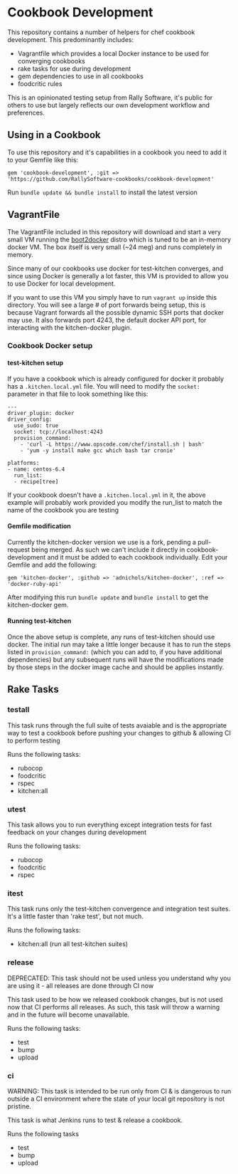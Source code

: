 Cookbook Development
====================

This repository contains a number of helpers for chef cookbook development.
This predominantly includes:

- Vagrantfile which provides a local Docker instance to be used for
  converging cookbooks
- rake tasks for use during development
- gem dependencies to use in all cookbooks
- foodcritic rules

This is an opinionated testing setup from Rally Software, it's public
for others to use but largely reflects our own development workflow and
preferences. 

## Using in a Cookbook

To use this repository and it's capabilities in a cookbook you need to
add it to your Gemfile like this:

```
gem 'cookbook-development', :git =>
'https://github.com/RallySoftware-cookbooks/cookbook-development'
```

Run `bundle update && bundle install` to install the latest version

## VagrantFile

The VagrantFile included in this repository will download and start a
very small VM running the
[boot2docker](https://github.com/steeve/boot2docker) distro which is
tuned to be an in-memory docker VM. The box itself is very small (~24
meg) and runs completely in memory.

Since many of our cookbooks use docker for test-kitchen converges, and
since using Docker is generally a lot faster, this VM is provided to
allow you to use Docker for local development.

If you want to use this VM you simply have to run `vagrant up` inside
this directory. You will see a large # of port forwards being setup,
this is because Vagrant forwards all the possible dynamic SSH ports that
docker may use. It also forwards port 4243, the default docker API port,
for interacting with the kitchen-docker plugin.

### Cookbook Docker setup

#### test-kitchen setup

If you have a cookbook which is already configured for docker it
probably has a `.kitchen.local.yml` file. You will need to modify the
`socket:` parameter in that file to look something like this:

```
---
driver_plugin: docker
driver_config:
  use_sudo: true
  socket: tcp://localhost:4243
  provision_command:
    - 'curl -L https://www.opscode.com/chef/install.sh | bash'
    - 'yum -y install make gcc which bash tar cronie'

platforms:
- name: centos-6.4
  run_list:
  - recipe[tree]
```

If your cookbook doesn't have a `.kitchen.local.yml` in it, the above
example will probably work provided you modify the run_list to match the
name of the cookbook you are testing

#### Gemfile modification

Currently the kitchen-docker version we use is a fork, pending a
pull-request being merged. As such we can't include it directly in
cookbook-development and it must be added to each cookbook individually.
Edit your Gemfile and add the following:

```
gem 'kitchen-docker', :github => 'adnichols/kitchen-docker', :ref =>
'docker-ruby-api'
```

After modifying this run `bundle update` and `bundle install` to get the
kitchen-docker gem.

#### Running test-kitchen

Once the above setup is complete, any runs of test-kitchen should use
docker. The initial run may take a little longer because it has to run
the steps listed in `provision_command:` (which you can add to, if you
have additional dependencies) but any subsequent runs will have the
modifications made by those steps in the docker image cache and should
be applies instantly.

## Rake Tasks

### testall

This task runs through the full suite of tests avaiable and is the
appropriate way to test a cookbook before pushing your changes to github
& allowing CI to perform testing

Runs the following tasks:

- rubocop
- foodcritic
- rspec
- kitchen:all

### utest

This task allows you to run everything except integration tests for fast
feedback on your changes during development

Runs the following tasks:

- rubocop
- foodcritic
- rspec

### itest

This task runs only the test-kitchen convergence and integration test
suites. It's a little faster than 'rake test', but not much.

Runs the following tasks:

- kitchen:all (run all test-kitchen suites)

### release

DEPRECATED: This task should not be used unless you understand why you
are using it - all releases are done through CI now

This task used to be how we released cookbook changes, but is not used
now that CI performs all releases. As such, this task will throw a
warning and in the future will become unavailable.

Runs the following tasks:

- test
- bump
- upload

### ci

WARNING: This task is intended to be run only from CI & is dangerous to
run outside a CI environment where the state of your local git
repository is not pristine.

This task is what Jenkins runs to test & release a cookbook.

Runs the following tasks

- test
- bump
- upload
